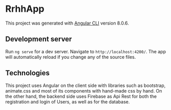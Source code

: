# RrhhApp

This project was generated with [Angular CLI](https://github.com/angular/angular-cli) version 8.0.6.

## Development server

Run `ng serve` for a dev server. Navigate to `http://localhost:4200/`. The app will automatically reload if you change any of the source files.

## Technologies

This project uses Angular on the client side with libraries such as bootstrap, animate.css and most of its components with hand-made css by hand. On the other hand, the backend side uses Firebase as Api Rest for both the registration and login of Users, as well as for the database.
